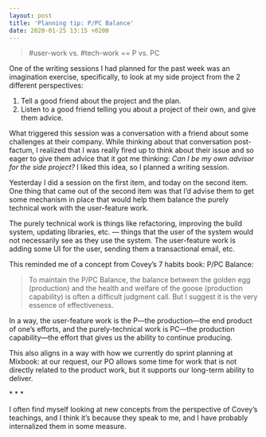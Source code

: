 ```yaml
---
layout: post
title: 'Planning tip: P/PC Balance'
date: 2020-01-25 13:15 +0200
---
```


> #user-work vs. #tech-work == P vs. PC

One of the writing sessions I had planned for the past week was an imagination exercise, specifically, to look at my side project from the 2 different perspectives:

1. Tell a good friend about the project and the plan.
2. Listen to a good friend telling you about a project of their own, and give them advice.

What triggered this session was a conversation with a friend about some challenges at their company. While thinking about that conversation post-factum, I realized that I was really fired up to think about their issue and so eager to give them advice that it got me thinking: _Can I be my own advisor for the side project?_ I liked this idea, so I planned a writing session.

Yesterday I did a session on the first item, and today on the second item. One thing that came out of the second item was that I’d advise them to get some mechanism in place that would help them balance the purely technical work with the user-feature work.

The purely technical work is things like refactoring, improving the build system, updating libraries, etc. — things that the  user of the system would not necessarily see as they use the system. The user-feature work is adding some UI for the user, sending them a transactional email, etc.

This reminded me of a concept from Covey’s 7 habits book: P/PC Balance:

> To maintain the P/PC Balance, the balance between the golden egg (production) and the health and welfare of the goose (production capability) is often a difficult judgment call. But I suggest it is the very essence of effectiveness.

In a way, the user-feature work is the P—the production—the end product of one’s efforts, and the purely-technical work is PC—the production capability—the effort that gives us the ability to continue producing.

This also aligns in a way with how we currently do sprint planning at Mixbook: at our request, our PO allows some time for work that is not directly related to the product work, but it supports our long-term ability to deliver.

\* * *

I often find myself looking at new concepts from the perspective of Covey’s teachings, and I think it’s because they speak to me, and I have probably internalized them in some measure.

